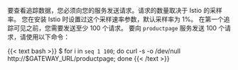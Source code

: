 要查看追踪数据，您必须向您的服务发送请求。请求的数量取决于 Istio 的采样率。
您在安装 Istio 时设置过这个采样速率参数，默认采样率为 1%。
在第一个追踪可见之前，您需要发送至少 100 个请求。
要向 `productpage` 服务发送 100 个请求，请使用以下命令：

{{< text bash >}}
$ for i in `seq 1 100`; do curl -s -o /dev/null http://$GATEWAY_URL/productpage; done
{{< /text >}}